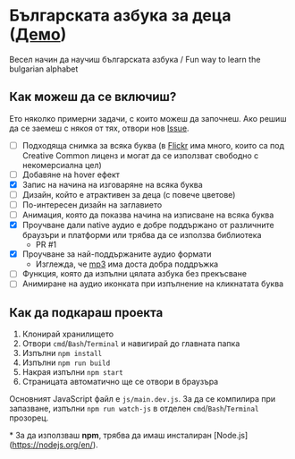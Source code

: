 # Българската азбука за деца ([Демо](http://dzhavatushev.eu/alphabet/))
Весел начин да научиш българската азбука / Fun way to learn the bulgarian alphabet

## Как можеш да се включиш?

Ето няколко примерни задачи, с които можеш да започнеш. Ако решиш да се заемеш с някоя от тях, отвори нов [Issue](https://github.com/dzhavat/bulgarian-alphabet/issues).

- [ ] Подходяща снимка за всяка буква (в [Flickr](https://www.flickr.com/search/?license=2%2C3%2C4%2C5%2C6%2C9&text=&advanced=1) има много, които са под Creative Common лиценз и могат да се използват свободно с некомерсиална цел)
- [ ] Добавяне на hover ефект
- [x] Запис на начина на изговаряне на всяка буква
- [ ] Дизайн, който е атрактивен за деца (с повече цветове)
- [ ] По-интересен дизайн на заглавието
- [ ] Анимация, която да показва начина на изписване на всяка буква
- [x] Проучване дали native аудио е добре поддържано от различните браузъри и платформи или трябва да се използва библиотека
  - PR #1
- [x] Проучване за най-поддържаните аудио формати
  - Изглежда, че [mp3](http://caniuse.com/#feat=mp3) има доста добра поддръжка
- [ ] Функция, която да изпълни цялата азбука без прекъсване
- [ ] Анимиране на аудио иконката при изпълнение на кликнатата буква

## Как да подкараш проекта
1. Клонирай хранилището
2. Отвори `cmd`/`Bash`/`Terminal` и навигирай до главната папка
3. Изпълни `npm install`
4. Изпълни `npm run build`
5. Накрая изпълни `npm start`
6. Страницата автоматично ще се отвори в браузъра

Основният JavaScript файл е `js/main.dev.js`. За да се компилира при запазване, изпълни `npm run watch-js` в отделен `cmd`/`Bash`/`Terminal` прозорец.

\* За да използваш **npm**, трябва да имаш инсталиран [Node.js] (https://nodejs.org/en/).
